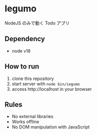 # Iegumo

NodeJS のみで動く Todo アプリ

## Dependency

- node v18

## How to run

1. clone this repository
2. start server with `node bin/iegumo`
3. access http://localhost in your browser

## Rules

- No external libraries
- Works offline
- No DOM manipulation with JavaScript

